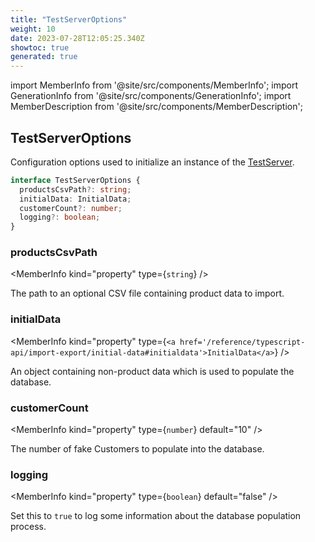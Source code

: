 ```yaml
---
title: "TestServerOptions"
weight: 10
date: 2023-07-28T12:05:25.340Z
showtoc: true
generated: true
---
```

<!-- This file was generated from the Vendure source. Do not modify. Instead, re-run the "docs:build" script -->
import MemberInfo from '@site/src/components/MemberInfo';
import GenerationInfo from '@site/src/components/GenerationInfo';
import MemberDescription from '@site/src/components/MemberDescription';


## TestServerOptions

<GenerationInfo sourceFile="packages/testing/src/types.ts" sourceLine="14" packageName="@vendure/testing" />

Configuration options used to initialize an instance of the <a href='/reference/typescript-api/testing/test-server#testserver'>TestServer</a>.

```ts title="Signature"
interface TestServerOptions {
  productsCsvPath?: string;
  initialData: InitialData;
  customerCount?: number;
  logging?: boolean;
}
```

<div className="members-wrapper">

### productsCsvPath

<MemberInfo kind="property" type={`string`}   />

The path to an optional CSV file containing product data to import.
### initialData

<MemberInfo kind="property" type={`<a href='/reference/typescript-api/import-export/initial-data#initialdata'>InitialData</a>`}   />

An object containing non-product data which is used to populate the database.
### customerCount

<MemberInfo kind="property" type={`number`} default="10"   />

The number of fake Customers to populate into the database.
### logging

<MemberInfo kind="property" type={`boolean`} default="false"   />

Set this to `true` to log some information about the database population process.


</div>
